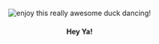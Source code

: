 <div align="center">
  <br>
  <img style="max-width: 100%; display: inline" alt="enjoy this really awesome duck dancing!" src="https://user-images.githubusercontent.com/88509203/195962923-52baf9f5-3574-493e-91be-ee994d1d4f85.gif">
  <h4><b>Hey Ya!</b></h4>
</div>
